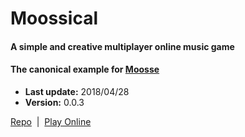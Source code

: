 # Moossical

#### A simple and creative multiplayer online music game  
#### The canonical example for [Moosse](https://github.com/loopdotcoop/moosse)

+ __Last update:__  2018/04/28
+ __Version:__      0.0.3

[Repo](https://github.com/loopdotcoop/moossical) &nbsp;|&nbsp;
[Play Online](http://moossical.loop.coop/game.html)  
